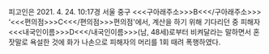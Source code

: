 피고인은 2021. 4. 24. 10:17경 서울 중구 <<<구아래주소>>>B<<</구아래주소>>> ‘<<<편의점>>>C<<</편의점>>>편의점'에서, 계산을 하기 위해 기다리던 중 피해자 <<<내국인이름>>>D<<</내국인이름>>>(남, 48세)로부터 비켜달라는 말하면서 혼잣말로 욕설한 것에 화가 나손으로 피해자의 머리를 1회 때려 폭행하였다.